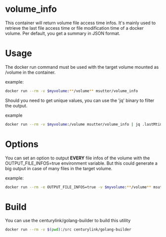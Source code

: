 volume_info
===========

This container will return volume file access time infos.
It's mainly used to retrieve the last file access time or file modification time of a docker volume. Per default, you get a summary in JSON format.

# Usage

The docker run command must be used with the target volume mounted as /volume in the container.

example:
``` bash
docker run --rm -v $myvolume:**/volume** msutter/volume_info
```

Should you need to get unique values, you can use the 'jq' binary to filter the output.

example
``` bash
docker run --rm -v $myvolume:/volume msutter/volume_info | jq .lastMtimeSince
```


# Options

You can set an option to output **EVERY** file infos of the volume with the OUTPUT_FILE_INFOS=true environment variable. But this could generate a big output in case of many files in the target volume.

example:
``` bash
docker run --rm -e OUTPUT_FILE_INFOS=true -v $myvolume:**/volume** msutter/volume_info
```

# Build

You can use the centurylink/golang-builder to build this utility

``` bash
docker run --rm -v $(pwd):/src centurylink/golang-builder
```
